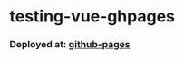 # testing-vue-ghpages

### Deployed at: [github-pages](https://jmnahan.github.io/testing-vue-ghpages/)